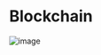 # Blockchain

![image](https://user-images.githubusercontent.com/59536110/201071796-18ce3503-08b1-403c-9031-2ec00642bd0f.png)
